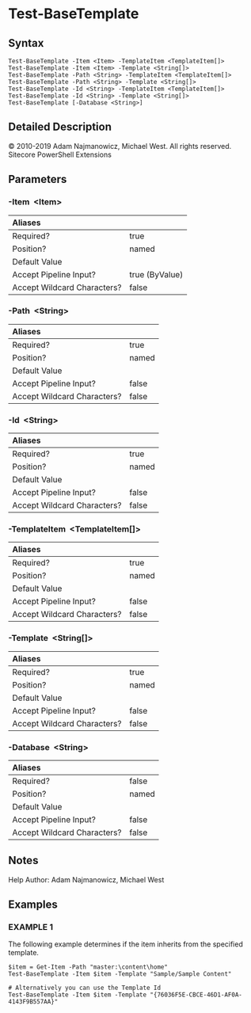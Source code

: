 # Test-BaseTemplate

## Syntax

```text
Test-BaseTemplate -Item <Item> -TemplateItem <TemplateItem[]>
Test-BaseTemplate -Item <Item> -Template <String[]>
Test-BaseTemplate -Path <String> -TemplateItem <TemplateItem[]>
Test-BaseTemplate -Path <String> -Template <String[]>
Test-BaseTemplate -Id <String> -TemplateItem <TemplateItem[]>
Test-BaseTemplate -Id <String> -Template <String[]>
Test-BaseTemplate [-Database <String>]
```

## Detailed Description

© 2010-2019 Adam Najmanowicz, Michael West. All rights reserved. Sitecore PowerShell Extensions

## Parameters

### -Item  &lt;Item&gt;

| Aliases |  |
| :--- | :--- |
| Required? | true |
| Position? | named |
| Default Value |  |
| Accept Pipeline Input? | true \(ByValue\) |
| Accept Wildcard Characters? | false |

### -Path  &lt;String&gt;

| Aliases |  |
| :--- | :--- |
| Required? | true |
| Position? | named |
| Default Value |  |
| Accept Pipeline Input? | false |
| Accept Wildcard Characters? | false |

### -Id  &lt;String&gt;

| Aliases |  |
| :--- | :--- |
| Required? | true |
| Position? | named |
| Default Value |  |
| Accept Pipeline Input? | false |
| Accept Wildcard Characters? | false |

### -TemplateItem  &lt;TemplateItem\[\]&gt;

| Aliases |  |
| :--- | :--- |
| Required? | true |
| Position? | named |
| Default Value |  |
| Accept Pipeline Input? | false |
| Accept Wildcard Characters? | false |

### -Template  &lt;String\[\]&gt;

| Aliases |  |
| :--- | :--- |
| Required? | true |
| Position? | named |
| Default Value |  |
| Accept Pipeline Input? | false |
| Accept Wildcard Characters? | false |

### -Database  &lt;String&gt;

| Aliases |  |
| :--- | :--- |
| Required? | false |
| Position? | named |
| Default Value |  |
| Accept Pipeline Input? | false |
| Accept Wildcard Characters? | false |

## Notes

Help Author: Adam Najmanowicz, Michael West

## Examples

### EXAMPLE 1

The following example determines if the item inherits from the specified template.

```text
$item = Get-Item -Path "master:\content\home"
Test-BaseTemplate -Item $item -Template "Sample/Sample Content"

# Alternatively you can use the Template Id
Test-BaseTemplate -Item $item -Template "{76036F5E-CBCE-46D1-AF0A-4143F9B557AA}"
```

